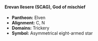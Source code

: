 #### Erevan Ilesere (SCAG), God of mischief
- **Pantheon:** Elven
- **Alignment:** C, N
- **Domains:** Trickery
- **Symbol:** Asymmetrical eight-armed star